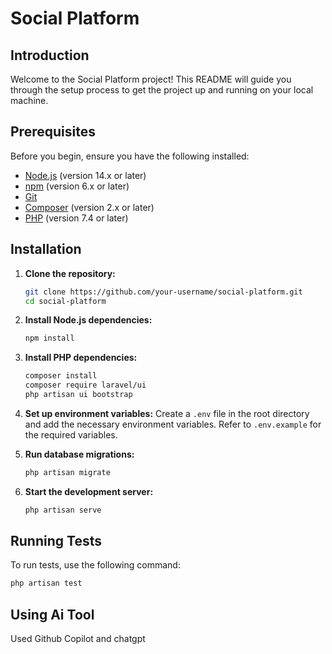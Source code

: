 # Social Platform

## Introduction
Welcome to the Social Platform project! This README will guide you through the setup process to get the project up and running on your local machine.

## Prerequisites
Before you begin, ensure you have the following installed:
- [Node.js](https://nodejs.org/) (version 14.x or later)
- [npm](https://www.npmjs.com/) (version 6.x or later)
- [Git](https://git-scm.com/)
- [Composer](https://getcomposer.org/) (version 2.x or later)
- [PHP](https://www.php.net/) (version 7.4 or later)

## Installation

1. **Clone the repository:**
    ```sh
    git clone https://github.com/your-username/social-platform.git
    cd social-platform
    ```

2. **Install Node.js dependencies:**
    ```sh
    npm install
    ```

3. **Install PHP dependencies:**
    ```sh
    composer install
    composer require laravel/ui
    php artisan ui bootstrap
    ```

4. **Set up environment variables:**
    Create a `.env` file in the root directory and add the necessary environment variables. Refer to `.env.example` for the required variables.

5. **Run database migrations:**
    ```sh
    php artisan migrate
    ```

6. **Start the development server:**
    ```sh
    php artisan serve
    ```

## Running Tests
To run tests, use the following command:
```sh
php artisan test
```

## Using Ai Tool
Used Github Copilot and chatgpt 


